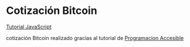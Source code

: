# Cotización Bitcoin

[Tutorial JavaScript](https://www.youtube.com/watch?v=5NskHe5ayZ4&t=1s)

cotización Bitcoin realizado gracias al tutorial de [Programacion Accesible](https://www.youtube.com/c/Programaci%C3%B3nAccesible)